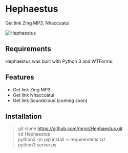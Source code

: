 # Hephaestus
Get link Zing MP3, Nhaccuatui

![Hephaestus](https://i.imgur.com/0mpjEaG.png)

## Requirements
 Hephaestus was built with Python 3 and WTForms.
## Features
* Get link Zing MP3
* Get link Nhaccuatui
* Get link Soundcloud (coming soon)

## Installation
> git clone https://github.com/mrvir/Hephaestus.git  
cd Hephaestus  
python3 -m pip install -r requirements.txt  
python3 server.py 